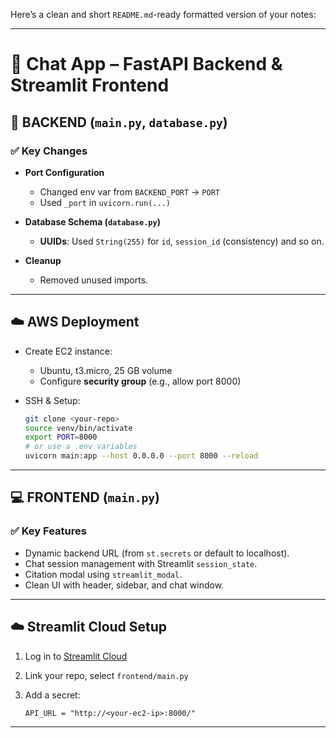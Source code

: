 Here’s a clean and short `README.md`-ready formatted version of your notes:

---

# 🧠 Chat App – FastAPI Backend & Streamlit Frontend

## 🔧 BACKEND (`main.py`, `database.py`)

### ✅ Key Changes

* **Port Configuration**

  * Changed env var from `BACKEND_PORT` → `PORT`
  * Used `_port` in `uvicorn.run(...)`

* **Database Schema (`database.py`)**

  * **UUIDs**: Used `String(255)` for `id`, `session_id` (consistency) and so on.

* **Cleanup**

  * Removed unused imports.

---

## ☁️ AWS Deployment

* Create EC2 instance:

  * Ubuntu, t3.micro, 25 GB volume
  * Configure **security group** (e.g., allow port 8000)

* SSH & Setup:

  ```bash
  git clone <your-repo>
  source venv/bin/activate
  export PORT=8000
  # or use a .env variables
  uvicorn main:app --host 0.0.0.0 --port 8000 --reload
  ```

---

## 💻 FRONTEND (`main.py`)

### ✅ Key Features

* Dynamic backend URL (from `st.secrets` or default to localhost).
* Chat session management with Streamlit `session_state`.
* Citation modal using `streamlit_modal`.
* Clean UI with header, sidebar, and chat window.

---

## ☁️ Streamlit Cloud Setup

1. Log in to [Streamlit Cloud](https://streamlit.io/cloud)
2. Link your repo, select `frontend/main.py`
3. Add a secret:

   ```
   API_URL = "http://<your-ec2-ip>:8000/"
   ```

---
